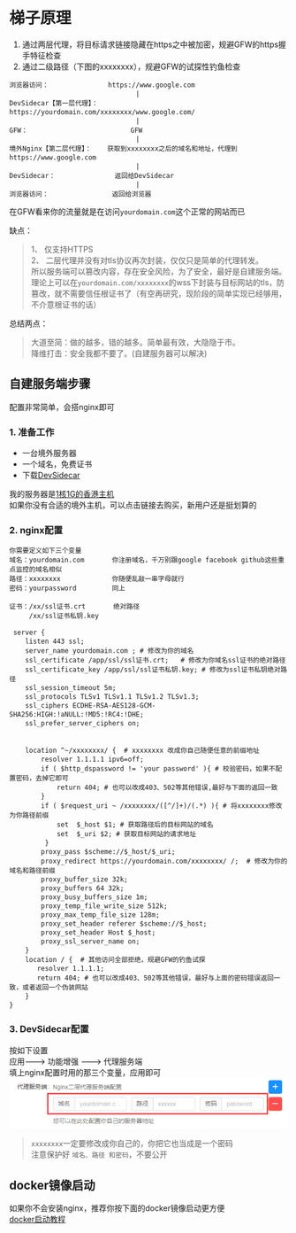 # 梯子原理

1. 通过两层代理，将目标请求链接隐藏在https之中被加密，规避GFW的https握手特征检查
2. 通过二级路径（下图的xxxxxxxx），规避GFW的试探性钓鱼检查


```
浏览器访问：               https://www.google.com    
                                |
DevSidecar【第一层代理】：  https://yourdomain.com/xxxxxxxx/www.google.com/
                                |
GFW：                          GFW
                                |
境外Nginx【第二层代理】：    获取到xxxxxxxx之后的域名和地址，代理到https://www.google.com
                                |
DevSidecar：               返回给DevSidecar
                                |
浏览器访问：                返回给浏览器

```

在GFW看来你的流量就是在访问`yourdomain.com`这个正常的网站而已

缺点：
> 1、 仅支持HTTPS     
> 2、 二层代理并没有对tls协议再次封装，仅仅只是简单的代理转发。      
> 所以服务端可以篡改内容，存在安全风险，为了安全，最好是自建服务端。    
> 理论上可以在`yourdomain.com/xxxxxxxx`的wss下封装与目标网站的tls，防篡改，就不需要信任根证书了（有空再研究，现阶段的简单实现已经够用，不介意根证书的话）

总结两点：
> 大道至简：做的越多，错的越多。简单最有效，大隐隐于市。      
> 降维打击：安全我都不要了。(自建服务器可以解决)

## 自建服务端步骤
配置非常简单，会搭nginx即可

###  1. 准备工作
* 一台境外服务器
* 一个域名，免费证书
* 下载[DevSidecar](https://github.com/docmirror/dev-sidecar)

我的服务器是[1核1G的香港主机](https://www.ucloud.cn/site/active/kuaijie.html?invitation_code=C1xF886DAFF2658)       
如果你没有合适的境外主机，可以点击链接去购买，新用户还是挺划算的

### 2. nginx配置

```
你需要定义如下三个变量
域名：yourdomain.com       你注册域名，千万别跟google facebook github这些重点监控的域名相似
路径：xxxxxxxx             你随便乱敲一串字母就行
密码：yourpassword         同上

证书：/xx/ssl证书.crt       绝对路径
     /xx/ssl证书私钥.key
```

```
 server {
    listen 443 ssl;  
    server_name yourdomain.com ; # 修改为你的域名
    ssl_certificate /app/ssl/ssl证书.crt;   # 修改为你域名ssl证书的绝对路径
    ssl_certificate_key /app/ssl/ssl证书私钥.key; # 修改为ssl证书私钥绝对路径
    ssl_session_timeout 5m;
    ssl_protocols TLSv1 TLSv1.1 TLSv1.2 TLSv1.3;
    ssl_ciphers ECDHE-RSA-AES128-GCM-SHA256:HIGH:!aNULL:!MD5:!RC4:!DHE;
    ssl_prefer_server_ciphers on;
    
   
    location ^~/xxxxxxxx/ {  # xxxxxxxx 改成你自己随便任意的前缀地址
        resolver 1.1.1.1 ipv6=off;
        if ( $http_dspassword != 'your password' ){ # 校验密码，如果不配置密码，去掉它即可
            return 404; # 也可以改成403、502等其他错误,最好与下面的返回一致
        }
        if ( $request_uri ~ /xxxxxxxx/([^/]+)/(.*) ){ # 将xxxxxxxx修改为你路径前缀
            set  $_host $1; # 获取路径后的目标网站的域名
            set  $_uri $2; # 获取目标网站的请求地址
         }
        proxy_pass $scheme://$_host/$_uri;
        proxy_redirect https://yourdomain.com/xxxxxxxx/ /;  # 修改为你的域名和路径前缀
        proxy_buffer_size 32k;
        proxy_buffers 64 32k;
        proxy_busy_buffers_size 1m;
        proxy_temp_file_write_size 512k;
        proxy_max_temp_file_size 128m;
        proxy_set_header referer $scheme://$_host;
        proxy_set_header Host $_host;
        proxy_ssl_server_name on;
    }
    location / {  # 其他访问全部拒绝，规避GFW的钓鱼试探
       resolver 1.1.1.1;
       return 404; # 也可以改成403、502等其他错误，最好与上面的密码错误返回一致，或者返回一个伪装网站
    }
}
```
### 3. DevSidecar配置
按如下设置         
应用---> 功能增强 ---> 代理服务端       
填上nginx配置时用的那三个变量，应用即可      
![](./image/server.png)      

> `xxxxxxxx`一定要修改成你自己的，你把它也当成是一个密码        
> 注意保护好 `域名、路径 和密码`，不要公开     

## docker镜像启动
如果你不会安装nginx，推荐你按下面的docker镜像启动更方便   
[docker启动教程](./docker.md)
